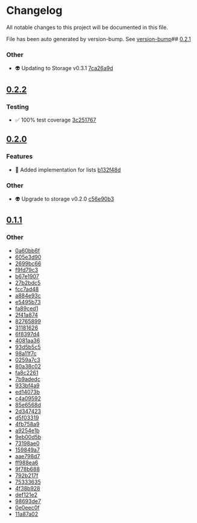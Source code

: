 # Changelog

All notable changes to this project will be documented in this file.

File has been auto generated by version-bump. See
[version-bump](https://deno.land/x/version_bump)##
[0.2.1](https://github.com/ultraxlight/lists/compare/0.2.0..0.2.1)

### Other

- :alien: Updating to Storage v0.3.1
  [7ca26a9d](https://github.com/ultraxlight/lists/commit/7ca26a9d82c14fabd7535d2eefb19b3360d6804e)

## [0.2.2](https://github.com/ultraxlight/lists/compare/0.2.1..0.2.2)

### Testing

- :white_check_mark: 100% test coverage
  [3c251767](https://github.com/ultraxlight/lists/commit/3c2517677334fc6281b663108e31727b53974e3d)

## [0.2.0](https://github.com/ultraxlight/lists/compare/0.1.1..0.2.0)

### Features

- :tada: Added implementation for lists
  [b132f48d](https://github.com/ultraxlight/lists/commit/b132f48d7c97722a883795c5b82fc9c1b0e55c65)

### Other

- :alien: Upgrade to storage v0.2.0
  [c56e90b3](https://github.com/ultraxlight/lists/commit/c56e90b37a7d4e4aed1312d29b1287a0181d3578)

## [0.1.1](https://github.com/ultraxlight/lists/compare/0.1.0..0.1.1)

### Other

- [0a60bb6f](https://github.com/ultraxlight/lists/commit/0a60bb6ff4504df95c3f652b40ccd99168a64a35)
- [605e3d90](https://github.com/ultraxlight/lists/commit/605e3d90e7ef8bf01d79854f8468b62504571b74)
- [2699bc66](https://github.com/ultraxlight/lists/commit/2699bc66d55aa3705d6a75b3992739fc5b03893f)
- [f9fd79c3](https://github.com/ultraxlight/lists/commit/f9fd79c33ef09727ebef17a6decb5c68795895ba)
- [b67e1907](https://github.com/ultraxlight/lists/commit/b67e19072c75f9b996162b394479d8ab6327efa4)
- [27b2bdc5](https://github.com/ultraxlight/lists/commit/27b2bdc58eabbffdedf8a64e60d3f88d87a64ade)
- [fcc7ad48](https://github.com/ultraxlight/lists/commit/fcc7ad4838ffb9debb4abe6136b321120dea1b9c)
- [a884e93c](https://github.com/ultraxlight/lists/commit/a884e93c0057b17905c8451a2caf94ce3bf7e804)
- [e5495b73](https://github.com/ultraxlight/lists/commit/e5495b737e8de700a604bab2085bdefb742cf139)
- [fa89ced1](https://github.com/ultraxlight/lists/commit/fa89ced177d6c8259a2b6c223c91d4a7db127111)
- [2f41a874](https://github.com/ultraxlight/lists/commit/2f41a874b975af615c6136ad0f3fc42ded981bf7)
- [82765899](https://github.com/ultraxlight/lists/commit/827658991022901731521b696c635175d23c4632)
- [31181626](https://github.com/ultraxlight/lists/commit/31181626366a391691b06e45d58efa549c3bfb06)
- [6f8397d4](https://github.com/ultraxlight/lists/commit/6f8397d49bb83c5a373476e388d848189820bb1d)
- [4081aa36](https://github.com/ultraxlight/lists/commit/4081aa36dc02d67a3efca599996fd290b859d2b6)
- [93d5b5c5](https://github.com/ultraxlight/lists/commit/93d5b5c59cf7fef7fb91466a8870a476dc809daa)
- [98a11f7c](https://github.com/ultraxlight/lists/commit/98a11f7cc606f177643e41bfc5dcebbbfda01ce2)
- [0259a7c3](https://github.com/ultraxlight/lists/commit/0259a7c332eb9ae76d27960777b05c86ba150814)
- [80a38c02](https://github.com/ultraxlight/lists/commit/80a38c023a41a4b65c11aa310cef7f8d1bedc172)
- [fa8c2261](https://github.com/ultraxlight/lists/commit/fa8c22619bb20a96e04ad79aefd1844529b745e1)
- [7b9adedc](https://github.com/ultraxlight/lists/commit/7b9adedc45679e8af717e5c042c0f873e7d52205)
- [933bf4a9](https://github.com/ultraxlight/lists/commit/933bf4a9619d7b7330243574dc51b05eb1fa59b1)
- [ed14073b](https://github.com/ultraxlight/lists/commit/ed14073bba21cc3830a7b73393cab7fcf91d2285)
- [c4a09592](https://github.com/ultraxlight/lists/commit/c4a095924f76a86639be0b7d1e20c9aac80a65dd)
- [85e6568d](https://github.com/ultraxlight/lists/commit/85e6568d9bae0c7d165b403e5b7db3485dadd029)
- [2d347423](https://github.com/ultraxlight/lists/commit/2d3474234e31cdb7755017b82a5ff2b5dab4e183)
- [d5f03319](https://github.com/ultraxlight/lists/commit/d5f033194d1c9b219bfc65f9c1ab5af2336d5fe6)
- [4fb758a9](https://github.com/ultraxlight/lists/commit/4fb758a9eb2b553879bbd8d377a37ae8eccf136c)
- [a9254e1b](https://github.com/ultraxlight/lists/commit/a9254e1b5b4e5c788e1bfe02b9059d44b4d5d5c5)
- [9eb00d5b](https://github.com/ultraxlight/lists/commit/9eb00d5b835e660e0feca55592d736a7e918ddec)
- [73198ae0](https://github.com/ultraxlight/lists/commit/73198ae0c6f3d4ee31f3fd9b758a79d522572770)
- [159849a7](https://github.com/ultraxlight/lists/commit/159849a73aa420116bbb18e2bc4fa551fcb3de02)
- [aae798d7](https://github.com/ultraxlight/lists/commit/aae798d71c7b320f94234b611889ce1a5deee196)
- [ff988ea6](https://github.com/ultraxlight/lists/commit/ff988ea69472fbfd8bb4c7bc153d45d4c839c469)
- [9f78b688](https://github.com/ultraxlight/lists/commit/9f78b6889ae98fc4ce31cee4a76274c38c94dfcb)
- [792b217f](https://github.com/ultraxlight/lists/commit/792b217fdbe3e3d27e4fc56806f235ed1159be7c)
- [75333635](https://github.com/ultraxlight/lists/commit/753336353ce0422077477c12ed3d5826d24459da)
- [4f38b928](https://github.com/ultraxlight/lists/commit/4f38b928abd5e64ad54316e43ffa7d83120852e6)
- [def121e2](https://github.com/ultraxlight/lists/commit/def121e2de0a6d5c20e07e854a77788a07c17513)
- [98693de7](https://github.com/ultraxlight/lists/commit/98693de76555b63fc2651807b276cb3b25d1abfc)
- [0e0eec0f](https://github.com/ultraxlight/lists/commit/0e0eec0f62d09478e134a8b09e00b3d01c963d96)
- [11a87a02](https://github.com/ultraxlight/lists/commit/11a87a02470d18b955e17f5185af6e0524ee6061)
